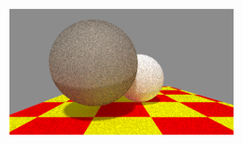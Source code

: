 ![Checkpoint 4](https://github.com/diveshbadod97/Global-Illumination/blob/master/Checkpoint4/Checkpoint4.png)
